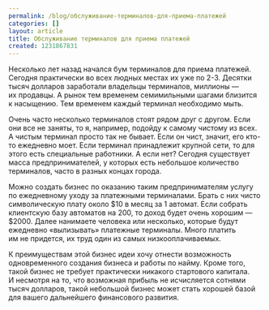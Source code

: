 ```yaml
---
permalink: /blog/обслуживание-терминалов-для-приема-платежей
categories: []
layout: article
title: Обслуживание терминалов для приема платежей
created: 1231867831
---
```

<p>Несколько лет назад начался бум терминалов для приема платежей. Сегодня практически во&nbsp;всех людных местах их&nbsp;уже по&nbsp;<nobr>2-3.</nobr> Десятки тысяч долларов заработали владельцы терминалов, миллионы&nbsp;— их&nbsp;продавцы. А&nbsp;рынок тем временем семимильными шагами близится к&nbsp;насыщению. Тем временем каждый терминал необходимо мыть.</p>
<!--break-->
<p>Очень часто несколько терминалов стоят рядом друг с&nbsp;другом. Если они все не&nbsp;заняты, то&nbsp;я, например, подойду к&nbsp;самому чистому из&nbsp;всех. А&nbsp;чистым терминал просто так не&nbsp;бывает. Если он&nbsp;чист, значит, его кто-то ежедневно моет. Если терминал принадлежит крупной сети, то&nbsp;для этого есть специальные работники. А&nbsp;если нет? Сегодня существует масса предпринимателей, у&nbsp;которых есть небольшое количество терминалов, часто в&nbsp;разных концах города.</p>

<p>Можно создать бизнес по&nbsp;оказанию таким предпринимателям услугу по&nbsp;ежедневному уходу за&nbsp;платежными терминалами. Брать с&nbsp;них чисто символическую плату около $10&nbsp;в месяц за&nbsp;1&nbsp;автомат. Если собрать клиентскую базу автоматов на&nbsp;200, то&nbsp;доход будет очень хорошим&nbsp;— $2000. Далее нанимаете человека или несколько, которые будут ежедневно «вылизывать» платежные терминалы. Много платить им&nbsp;не&nbsp;придется, их&nbsp;труд один из&nbsp;самых низкооплачиваемых.</p>
<p>К&nbsp;преимуществам этой бизнес идеи хочу отнести возможность одновременного создания бизнеса и&nbsp;работы по&nbsp;найму. Кроме того, такой бизнес не&nbsp;требует практически никакого стартового капитала. И&nbsp;несмотря на&nbsp;то, что возможная прибыль не&nbsp;исчисляется сотнями тысяч долларов, такой небольшой бизнес может стать хорошей базой для вашего дальнейшего финансового развития.</p>

